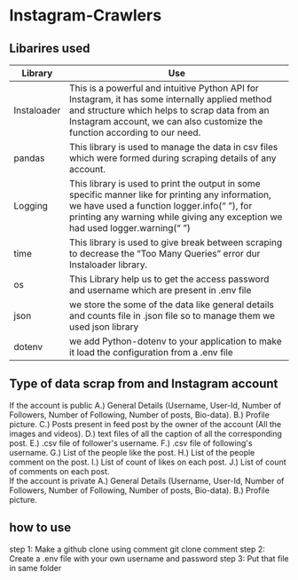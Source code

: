 # Instagram-Crawlers

## Libarires used
Library       | Use
------------- | -------------
Instaloader   | This is a powerful and intuitive Python API for Instagram, it has some internally applied method and structure which helps to scrap data from an Instagram account, we can also customize the function according to our need.
pandas        | This library is used to manage the data in csv files which were formed during scraping details of any account.
Logging       | This library is used to print the output in some specific manner like for printing any information, we have used a function logger.info(“ ”), for printing any warning while giving any exception we had used logger.warning(“ ”)
time          | This library is used to give break between scraping to decrease the “Too Many Queries” error dur Instaloader library.
os            | This Library help us to get the access password and username which are present in .env file
json          | we store the some of the data like general details and counts file in .json file so to manage them we used json library
dotenv        | we add Python-dotenv to your application to make it load the configuration from a .env file


## Type of data scrap from and Instagram account 
If the account is public 
A.) General Details (Username, User-Id, Number of Followers, Number of Following, Number of posts, Bio-data). 
B.) Profile picture. 
C.) Posts present in feed post by the owner of the account (All the images and videos). 
D.) text files of all the caption of all the corresponding post. 
E.) .csv file of follower's username. 
F.) .csv file of following's username. 
G.) List of the people like the post. 
H.) List of the people comment on the post. 
I.) List of count of likes on each post. 
J.) List of count of comments on each post.  
If the account is private 
A.) General Details (Username, User-Id, Number of Followers, Number of Following, Number of posts, Bio-data). 
B.) Profile picture. 

## how to use
step 1: Make a github clone using comment git clone comment
step 2: Create a .env file with your own username and password 
step 3: Put that file in same folder 


